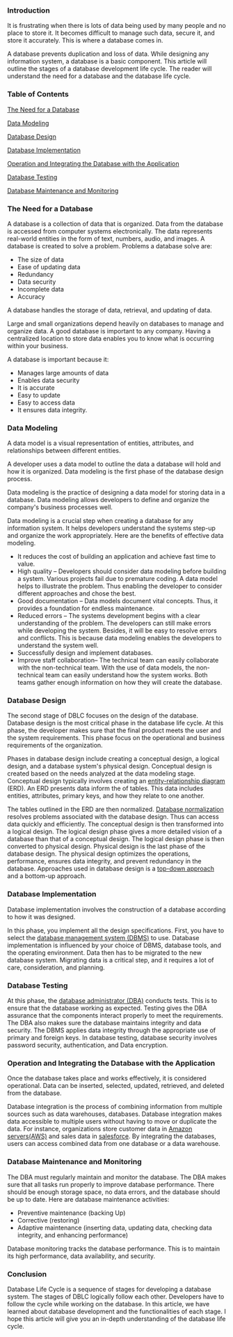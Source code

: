 ### Introduction

It is frustrating when there is lots of data being used by many people and no place to store it. It becomes difficult to manage such data, secure it, and store it accurately. This is where a database comes in.

A database prevents duplication and loss of data. While designing any information system, a database is a basic component. This article will outline the stages of a database development life cycle. The reader will understand the need for a database and the database life cycle.

### Table of Contents

[The Need for a Database](#the-need-for-a-database)

[Data Modeling](#data-modeling)

[Database Design](#database-design)

[Database Implementation](#database-implementation)

[Operation and Integrating the Database with the Application](#operation-and-integration-the-database-with-the-application)

[Database Testing](#database-testing)

[Database Maintenance and Monitoring](#database-maintenance-and-monitoring)

### The Need for a Database

A database is a collection of data that is organized. Data from the database is accessed from computer systems electronically. The data represents real-world entities in the form of text, numbers, audio, and images. A database is created to solve a problem. Problems a database solve are:

- The size of data
- Ease of updating data
- Redundancy
- Data security
- Incomplete data
- Accuracy

A database handles the storage of data, retrieval, and updating of data.

Large and small organizations depend heavily on databases to manage and organize data. A good database is important to any company. Having a centralized location to store data enables you to know what is occurring within your business.

A database is important because it:

- Manages large amounts of data
- Enables data security
- It is accurate
- Easy to update
- Easy to access data
- It ensures data integrity.

### Data Modeling

A data model is a visual representation of entities, attributes, and relationships between different entities.

A developer uses a data model to outline the data a database will hold and how it is organized. Data modeling is the first phase of the database design process.

Data modeling is the practice of designing a data model for storing data in a database. Data modeling allows developers to define and organize the company's business processes well.

Data modeling is a crucial step when creating a database for any information system. It helps developers understand the systems step-up and organize the work appropriately. Here are the benefits of effective data modeling.

- It reduces the cost of building an application and achieve fast time to value.
- High quality – Developers should consider data modeling before building a system. Various projects fail due to premature coding. A data model helps to illustrate the problem. Thus enabling the developer to consider different approaches and chose the best.
- Good documentation – Data models document vital concepts. Thus, it provides a foundation for endless maintenance.
- Reduced errors – The systems development begins with a clear understanding of the problem. The developers can still make errors while developing the system. Besides, it will be easy to resolve errors and conflicts. This is because data modeling enables the developers to understand the system well.
- Successfully design and implement databases.
- Improve staff collaboration– The technical team can easily collaborate with the non-technical team. With the use of data models, the non-technical team can easily understand how the system works. Both teams gather enough information on how they will create the database.

### Database Design

The second stage of DBLC focuses on the design of the database. Database design is the most critical phase in the database life cycle. At this phase, the developer makes sure that the final product meets the user and the system requirements. This phase focus on the operational and business requirements of the organization.

Phases in database design include creating a conceptual design, a logical design, and a database system's physical design. Conceptual design is created based on the needs analyzed at the data modeling stage. Conceptual design typically involves creating an [entity-relationship diagram](https://www.smartdraw.com/entity-relationship-diagram/) (ERD). An ERD presents data inform the of tables. This data includes entities, attributes, primary keys, and how they relate to one another.

The tables outlined in the ERD are then normalized. [Database normalization](https://en.wikipedia.org/wiki/Database_normalization) resolves problems associated with the database design. Thus can access data quickly and efficiently. The conceptual design is then transformed into a logical design. The logical design phase gives a more detailed vision of a database than that of a conceptual design. The logical design phase is then converted to physical design. Physical design is the last phase of the database design. The physical design optimizes the operations, performance, ensures data integrity, and prevent redundancy in the database. Approaches used in database design is a [top-down approach](https://databasemanagement.fandom.com/wiki/Database_Design_Strategies) and a bottom-up approach.

### Database Implementation

Database implementation involves the construction of a database according to how it was designed.

In this phase, you implement all the design specifications. First, you have to select the [database management system (DBMS)](https://www.tutorialspoint.com/dbms/index.htm) to use. Database implementation is influenced by your choice of DBMS, database tools, and the operating environment. Data then has to be migrated to the new database system. Migrating data is a critical step, and it requires a lot of care, consideration, and planning.

### Database Testing

At this phase, the [database administrator (DBA)](https://www.careerexplorer.com/careers/database-administrator/) conducts tests. This is to ensure that the database working as expected. Testing gives the DBA assurance that the components interact properly to meet the requirements. The DBA also makes sure the database maintains integrity and data security. The DBMS applies data integrity through the appropriate use of primary and foreign keys. In database testing, database security involves password security, authentication, and Data encryption.

### Operation and Integrating the Database with the Application

Once the database takes place and works effectively, it is considered operational. Data can be inserted, selected, updated, retrieved, and deleted from the database.

Database integration is the process of combining information from multiple sources such as data warehouses, databases. Database integration makes data accessible to multiple users without having to move or duplicate the data. For instance, organizations store customer data in [Amazon servers(AWS)](https://aws.amazon.com/) and sales data in [salesforce](https://www.salesforce.com/). By integrating the databases, users can access combined data from one database or a data warehouse.

### Database Maintenance and Monitoring

The DBA must regularly maintain and monitor the database. The DBA makes sure that all tasks run properly to improve database performance. There should be enough storage space, no data errors, and the database should be up to date. Here are database maintenance activities:

- Preventive maintenance (backing Up)
- Corrective (restoring)
- Adaptive maintenance (inserting data, updating data, checking data integrity, and enhancing performance)

Database monitoring tracks the database performance. This is to maintain its high performance, data availability, and security.

### Conclusion

Database Life Cycle is a sequence of stages for developing a database system. The stages of DBLC logically follow each other. Developers have to follow the cycle while working on the database. In this article, we have learned about database development and the functionalities of each stage. I hope this article will give you an in-depth understanding of the database life cycle.